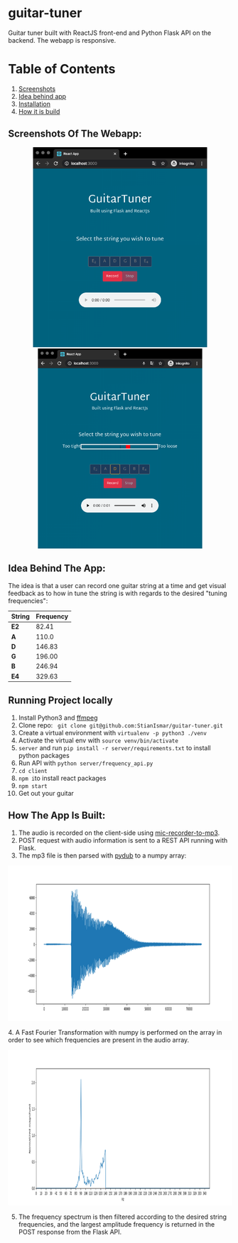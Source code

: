 # guitar-tuner
Guitar tuner built with ReactJS front-end and Python Flask API on the backend. The webapp is responsive.
# Table of Contents
1. [Screenshots](#screenshots)
2. [Idea behind app](#idea)
3. [Installation](#installation)
4. [How it is build](#built)


## Screenshots Of The Webapp: <a name="screenshots"></a>
<p align="center">
  <img height='450px' src="https://github.com/StianIsmar/guitar-tuner/blob/master/screenshots/landing1.png" alt="screenshot" />
  <img height='450px' src="https://github.com/StianIsmar/guitar-tuner/blob/master/screenshots/recorded1.png" alt="screenshot" />
  
</p>

## Idea Behind The App: <a name="idea"></a>
The idea is that a user can record one guitar string at a time and get visual feedback as to how in tune the string is with regards to the desired "tuning frequencies":

| **String** | **Frequency** |
|------------|---------------|
| **E2**         | 82.41         |
| **A**          | 110.0         |
| **D**          | 146.83        |
| **G**          | 196.00        |
| **B**          | 246.94        |
| **E4**         | 329.63        |

## Running Project locally <a name="installation"></a>
1. Install Python3 and [ffmpeg](https://github.com/jiaaro/pydub#getting-ffmpeg-set-up)
2. Clone repo: ``` git clone git@github.com:StianIsmar/guitar-tuner.git```
3. Create a virtual environment with ```virtualenv -p python3 ./venv```
4. Activate the virtual env with ```source venv/bin/activate```
4. ```server``` and run ```pip install -r server/requirements.txt``` to install python packages
5. Run API with ```python server/frequency_api.py```
6. ```cd client```
7. ```npm i```to install react packages
8. ```npm start```
9. Get out your guitar


## How The App Is Built: <a name="built"></a>
  1. The audio is recorded on the client-side using [mic-recorder-to-mp3](https://www.google.com/search?q=mic-recorder-to-mp3&rlz=1C5CHFA_enAU883AU883&oq=mic-recorder-to-mp3&aqs=chrome..69i57.196j0j7&sourceid=chrome&ie=UTF-8).
  2. POST request with audio information is sent to a REST API running with Flask.
  3. The mp3 file is then parsed with [pydub](https://pypi.org/project/pydub/) to a numpy array:
<p align="center">
  <img height='350px' src="https://github.com/StianIsmar/guitar-tuner/blob/master/screenshots/plot.png" alt="screenshot" />
</p>
  4. A Fast Fourier Transformation with numpy is performed on the array in order to see which frequencies are present in the audio array.
 
<p align="center">
  <img height='350px' src="https://github.com/StianIsmar/guitar-tuner/blob/master/screenshots/FFTplot.png" alt="screenshot" />
</p>

5. The frequency spectrum is then filtered according to the desired string frequencies, and the largest amplitude frequency is returned in the POST response from the Flask API.
